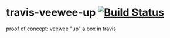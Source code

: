 travis-veewee-up [![Build Status](https://secure.travis-ci.org/veewee-community/travis-veewee-up.png?branch=master)](https://travis-ci.org/veewee-community/travis-veewee-up)
================

proof of concept: veewee "up" a box in travis